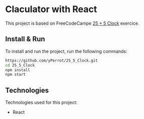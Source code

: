 # Claculator with React 

This project is based on FreeCodeCampe [25 + 5 Clock](https://www.freecodecamp.org/learn/front-end-libraries/front-end-libraries-projects/build-a-25--5-clock) exercice.  

## Install & Run

To install and run the project, run the following commands:   

```sh
https://github.com/yPerrot/25_5_Clock.git
cd 25_5_Clock
npm install
npm start
```

## Technologies

Technologies used for this project:

 - React